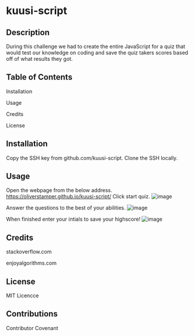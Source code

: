 # kuusi-script
## Description  
During this challenge we had to create the entire JavaScript for a quiz that would test our knowledge on coding and save the quiz takers scores based off of what results they got. 

## Table of Contents
Installation

Usage

Credits

License

## Installation
Copy the SSH key from github.com/kuusi-script. Clone the SSH locally.

## Usage
Open the webpage from the below address.
https://oliverstamper.github.io/kuusi-script/
Click start quiz.
![image](https://github.com/oliverstamper/kuusi-script/1.png)

Answer the questions to the best of your abilities.
![image](https://github.com/oliverstamper/kuusi-script/2.png)

When finished enter your intials to save your highscore!
![image](https://github.com/oliverstamper/kuusi-script/3.png)
## Credits
stackoverflow.com

enjoyalgorithms.com

## License
MIT Licencce

## Contributions
Contributor Covenant
